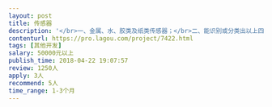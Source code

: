 ```yaml
---                
layout: post       
title: 传感器           
description: '</br>一、金属、水、胶类及纸类传感器；</br>二、能识别或分类出以上四种材料的传感器，方便我主下一道流程及数据库的采集；</br>三、比如这四个传感器安装在同一位置，我放以上四种的一种物品（比如胶）进去，胶类传感器能识别或能采集到胶类的数据；</br>四，1个人以上或集体团队；</br>'     
contenturl: https://pro.lagou.com/project/7422.html      
tags: [其他开发]            
salary: 50000元以上          
publish_time: 2018-04-22 19:07:57         
review: 1250人                   
apply: 3人                   
recommend: 5人                   
time_range: 1-3个月              
---                 
```

